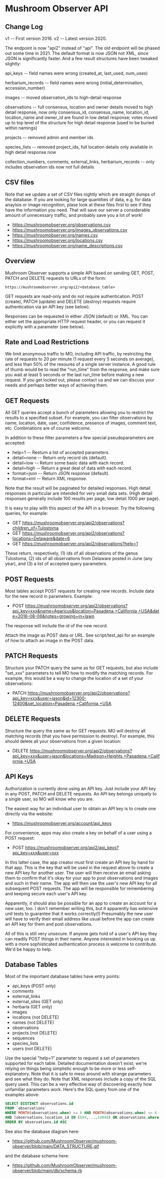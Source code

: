 Mushroom Observer API
=====================

Change Log
----------

v1 -- First version 2016.
v2 -- Latest version 2020.

The endpoint is now "api2" instead of "api".  The old endpoint will be phased
out some time in 2021.  The default format is now JSON not XML, since JSON is
significantly faster.  And a few result structures have been tweaked slightly:

api_keys -- field names were wrong (created_at, last_used, num_uses)

herbarium_records -- field names were wrong (initial_determination,
accession_number)

images -- moved observation_ids to high-detail response

observations -- full consensus, location and owner details moved to high detail
response, now only consensus_id, consensus_name, location_id, location_name and
owner_id are found in low detail response; votes moved up to top level of the
structure for high detail response (used to be buried within namings)

projects -- removed admin and member ids

species_lists -- removed project_ids, full location details only available in
high detail response now

collection_numbers, comments, external_links, herbarium_records -- only
includes observation ids now not full details

CSV files
---------

Note that we update a set of CSV files nightly which are straight dumps of the
database.  If you are looking for large quantities of data, e.g. for data
anaylsis or image recognition, plase look at these files first to see if they
have the information you need.  That will save our server a considerable amount
of unnecessary traffic, and probably save you a lot of work!

* https://mushroomobserver.org/observations.csv
* https://mushroomobserver.org/images_observations.csv
* https://mushroomobserver.org/names.csv
* https://mushroomobserver.org/locations.csv
* https://mushroomobserver.org/name_descriptions.csv

Overview
--------

Mushroom Observer supports a simple API based on sending GET, POST, PATCH and
DELETE requests to URLs of the form:
```
https://mushroomobserver.org/api2/<database_table>
```
GET requests are read-only and do not require authentication.  POST (create),
PATCH (update) and DELETE (destroy) requests require authentication via an API
key (see below).

Responses can be requested in either JSON (default) or XML. You can either
set the appropriate HTTP request header, or you can request it explicitly with
a parameter (see below).

Rate and Load Restrictions
--------------------------

We limit anonymous traffic to MO, including API traffic, by restricting the
rate of requests to 20 per minute (1 request every 5 seconds on average), and
less than 50% of the resoures of a single server instance.  A good rule of
thumb would be to read the "run_time" from the response, and make sure you wait
at least 5 seconds or the last run_time before making a new request.  If you
get locked out, please contact us and we can discuss your needs and perhaps
better ways of achieving them.

GET Requests
------------

All GET queries accept a bunch of parameters allowing you to restrict the
results to a specified subset.  For example, you can filter observations by
name, location, date, user, confidence, presence of images, comment text, etc.
Combinations are of course welcome.

In addition to these filter parameters a few special pseudoparameters are
accepted:

* help=1 -- Resturn a list of accepted parameters.
* detail=none -- Return only record ids (default).
* detail=low -- Return some basic data with each record.
* detail=high -- Return a great deal of data with each record.
* format=json -- Return JSON response (default).
* format=xml -- Return XML response.

Note that the result will be paginated for detailed responses.  High detail
responses in particular are intended for very small data sets.  (High detail
responses generally include 100 results per page, low detail 1000 per page).

It is easy to play with this aspect of the API in a browser.  Try the following
queries, for example:

* GET <https://mushroomobserver.org/api2/observations?children_of=Tulostoma>
* GET <https://mushroomobserver.org/api2/observations?locations=Delaware&date=6>
* GET <https://mushroomobserver.org/api2/observations?help=1>

These return, respectively, (1) ids of all observations of the genus Tulostoma,
(2) ids of all observations from Delaware posted in June (any year), and (3) a
list of accepted query parameters.

POST Requests
-------------

Most tables accept POST requests for creating new records.  Include data for
the new record in parameters.  Example:

* POST <https://mushroomobserver.org/api2/observations?api_key=xxx&name=Agaricus&location=Pasadena,+California,+USA&date=2016-08-06&notes=growing+in+lawn>

The response will include the id of the new record.

Attach the image as POST data or URL.  See script/test_api for an example of how
to attach an image in the POST data.

PATCH Requests
--------------

Structure your PATCH query the same as for GET requests, but also include
"set_xxx" parameters to tell MO how to modify the matching records.  For
example, this would be a way to change the location of a set of your
observations:

* PATCH <https://mushroomobserver.org/api2/observations?api_key=xxx&user=jason&id=12300-12400&set_location=Pasadena,+California,+USA>

DELETE Requests
---------------

Structure the query the same as for GET requests.  MO will destroy all matching
records (that you have permission to destroy).  For example, this should delete
all your observations from a given location:

* DELETE <https://mushroomobserver.org/api2/observations?api_key=xxx&user=jason&locations=Madison+Heights,+Pasadena,+California,+USA>

API Keys
-------------

Authorization is currently done using an API key.  Just include your API key in
any POST, PATCH and DELETE requests.  An API key belongs uniquely to a single
user, so MO will know who you are.

The easiest way for an individual user to obtain an API key is to create one
directly via the website:

* <https://mushroomobserver.org/account/api_keys>

For convenience, apps may also create a key on behalf of a user using a POST
request:

* POST <https://mushroomobserver.org/api2/api_keys?api_key=xxx&user=xxx>

In this latter case, the app creator must first create an API key by hand for
that app.  This is the key that will be used in the request above to create a
new API key for another user.  The user will then receive an email asking them
to confirm that it's okay for your app to post observations and images and such
in their name.  The app will then use the user's new API key for all subsequent
POST requests.  The app will be responsible for remembering and keeping secure
each user's API key.

Apparently, it should also be possible for an app to create an account for a
new user, too.  I don't remember writing this, but it apparently has extensive
unit tests to guarantee that it works correctly(!)  Presumably the new user
will have to verify their email address like usual before the app can create an
API key for them and post observations.

All of this is still very unsecure.  If anyone gets hold of a user's API key
they can readily POST things in their name.  Anyone interested in hooking us up
with a more sophisticated authentication process is welcome to contribute.
We'd be happy to help.

Database Tables
---------------

Most of the important database tables have entry points:

* api_keys (POST only)
* comments
* external_links
* external_sites (GET only)
* herbaria (GET only)
* images
* locations (not DELETE)
* names (not DELETE)
* observations
* projects (not DELETE)
* sequences
* species_lists
* users (not DELETE)

Use the special "help=1" parameter to request a set of parameters supported for
each table.  Detailed documentation doesn't exist; we're relying on things
being simplistic enough to be more or less self-explanatory.  Note that it is
safe to mess around with strange parameters and see what they do.  Note that
XML responses include a copy of the SQL query used.  This can be a very
effective way of discovering exactly how unfamiliar parameters work.  Here's
the SQL query from one of the examples above:
```sql
SELECT DISTINCT observations.id
FROM `observations`
WHERE MONTH(observations.when) >= 6 AND MONTH(observations.when) <= 6
AND (observations.location_id IN (694,...,14040) OR observations.where LIKE '%Delaware%')
ORDER BY observations.id ASC
```
See also the database diagram here:

* <https://github.com/MushroomObserver/mushroom-observer/blob/main/DATA_STRUCTURE.gif>

and the database schema here:

* <https://github.com/MushroomObserver/mushroom-observer/blob/main/db/schema.rb>

